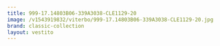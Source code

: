 ```yaml
---
title: 999-17.14803B06-339A3038-CLE1129-20
image: /v1543919832/viterbo/999-17.14803B06-339A3038-CLE1129-20.jpg
brand: classic-collection
layout: vestito
---
```

